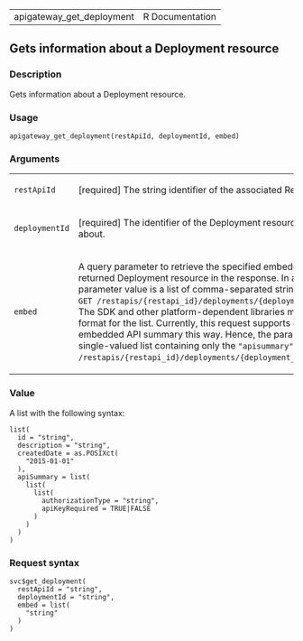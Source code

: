 <table style="width: 100%;">
<tbody>
<tr class="odd">
<td>apigateway_get_deployment</td>
<td style="text-align: right;">R Documentation</td>
</tr>
</tbody>
</table>

## Gets information about a Deployment resource

### Description

Gets information about a Deployment resource.

### Usage

    apigateway_get_deployment(restApiId, deploymentId, embed)

### Arguments

<table>
<colgroup>
<col style="width: 35%" />
<col style="width: 65%" />
</colgroup>
<tbody>
<tr class="odd">
<td><code
id="apigateway_get_deployment_:_restApiId">restApiId</code></td>
<td><p>[required] The string identifier of the associated
RestApi.</p></td>
</tr>
<tr class="even">
<td><code
id="apigateway_get_deployment_:_deploymentId">deploymentId</code></td>
<td><p>[required] The identifier of the Deployment resource to get
information about.</p></td>
</tr>
<tr class="odd">
<td><code id="apigateway_get_deployment_:_embed">embed</code></td>
<td><p>A query parameter to retrieve the specified embedded resources of
the returned Deployment resource in the response. In a REST API call,
this <code>embed</code> parameter value is a list of comma-separated
strings, as in <code
style="white-space: pre;">⁠GET /restapis/{restapi_id}/deployments/{deployment_id}?embed=var1,var2⁠</code>.
The SDK and other platform-dependent libraries might use a different
format for the list. Currently, this request supports only retrieval of
the embedded API summary this way. Hence, the parameter value must be a
single-valued list containing only the <code>"apisummary"</code> string.
For example,
<code>GET /restapis/{restapi_id}/deployments/{deployment_id}?embed=apisummary</code>.</p></td>
</tr>
</tbody>
</table>

### Value

A list with the following syntax:

    list(
      id = "string",
      description = "string",
      createdDate = as.POSIXct(
        "2015-01-01"
      ),
      apiSummary = list(
        list(
          list(
            authorizationType = "string",
            apiKeyRequired = TRUE|FALSE
          )
        )
      )
    )

### Request syntax

    svc$get_deployment(
      restApiId = "string",
      deploymentId = "string",
      embed = list(
        "string"
      )
    )
